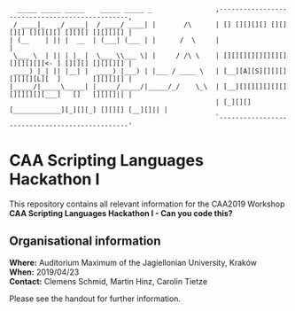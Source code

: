 ```
  _____ _____ _____    _____ _____ _                ,-----------------------------------------------,
 / ____|_   _/ ____|  / ____/ ____| |       /\      | [] [][][][] [][][][] [][][][] [][][] [][][][] |
| (__    | || |  __  | (___| (___ | |      /  \     |                                               |
 \___ \  | || | |_ |  \___ \\___ \| |     / /\ \    | [][][][][][][][][][][][][<- ] [][][] [][][][] |
 ____) |_| || |__| |  ____) |___) | |___ / ____ \   | [__][A][S][][][][][][][L][  ]        [][][][] |
|_____/|_____\_____| |_____/_____/|_____/_/    \_\  | [__][][][][][][][][][][][___]   []   [][][]|| |
                                                    | [_][][][____________][_][][_] [][][] [__][]|| |
                                                    `-----------------------------------------------'
```

# CAA Scripting Languages Hackathon I

This repository contains all relevant information for the CAA2019 Workshop **CAA Scripting Languages Hackathon I - Can you code this?**

## Organisational information

**Where:** Auditorium Maximum of the Jagiellonian University, Kraków  
**When:** 2019/04/23  
**Contact:** Clemens Schmid, Martin Hinz, Carolin Tietze  

Please see the handout for further information.
